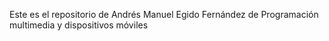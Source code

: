 Este es el repositorio de Andrés Manuel Egido Fernández de Programación multimedia y dispositivos móviles
